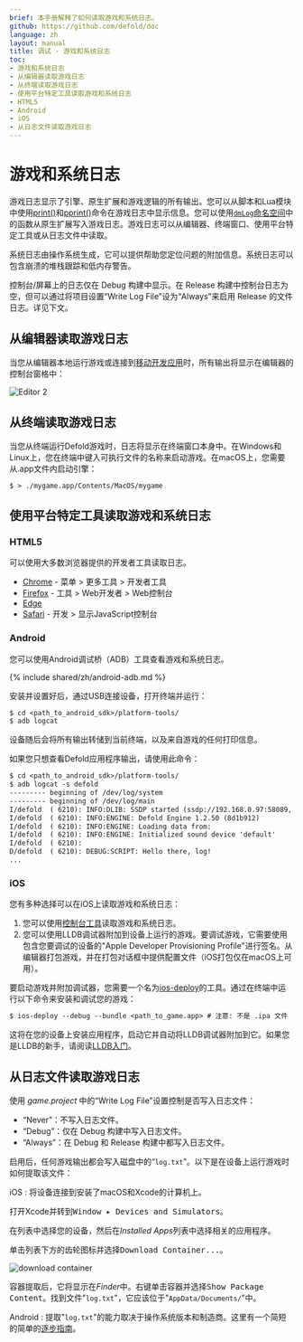 ```yaml
---
brief: 本手册解释了如何读取游戏和系统日志。
github: https://github.com/defold/doc
language: zh
layout: manual
title: 调试 - 游戏和系统日志
toc:
- 游戏和系统日志
- 从编辑器读取游戏日志
- 从终端读取游戏日志
- 使用平台特定工具读取游戏和系统日志
- HTML5
- Android
- iOS
- 从日志文件读取游戏日志
---
```


# 游戏和系统日志

游戏日志显示了引擎、原生扩展和游戏逻辑的所有输出。您可以从脚本和Lua模块中使用[print()](/ref/stable/base/#print:...)和[pprint()](/ref/stable/builtins/?q=pprint#pprint:v)命令在游戏日志中显示信息。您可以使用[`dmLog`命名空间](/ref/stable/dmLog/)中的函数从原生扩展写入游戏日志。游戏日志可以从编辑器、终端窗口、使用平台特定工具或从日志文件中读取。

系统日志由操作系统生成，它可以提供帮助您定位问题的附加信息。系统日志可以包含崩溃的堆栈跟踪和低内存警告。

<div class='important' markdown='1'>
控制台/屏幕上的日志仅在 Debug 构建中显示。在 Release 构建中控制台日志为空，但可以通过将项目设置“Write Log File”设为“Always”来启用 Release 的文件日志。详见下文。
</div>

## 从编辑器读取游戏日志

当您从编辑器本地运行游戏或连接到[移动开发应用](/zh/manuals/dev-app)时，所有输出将显示在编辑器的控制台窗格中：

![Editor 2](/manuals/images/editor/editor2_overview.png)

## 从终端读取游戏日志

当您从终端运行Defold游戏时，日志将显示在终端窗口本身中。在Windows和Linux上，您在终端中键入可执行文件的名称来启动游戏。在macOS上，您需要从.app文件内启动引擎：

```
$ > ./mygame.app/Contents/MacOS/mygame
```

## 使用平台特定工具读取游戏和系统日志

### HTML5

可以使用大多数浏览器提供的开发者工具读取日志。

* [Chrome](https://developers.google.com/web/tools/chrome-devtools/console) - 菜单 > 更多工具 > 开发者工具
* [Firefox](https://developer.mozilla.org/en-US/docs/Tools/Browser_Console) - 工具 > Web开发者 > Web控制台
* [Edge](https://docs.microsoft.com/en-us/microsoft-edge/devtools-guide/console)
* [Safari](https://support.apple.com/guide/safari-developer/log-messages-with-the-console-dev4e7dedc90/mac) - 开发 > 显示JavaScript控制台

### Android

您可以使用Android调试桥（ADB）工具查看游戏和系统日志。

{% include shared/zh/android-adb.md %}

安装并设置好后，通过USB连接设备，打开终端并运行：

```txt
$ cd <path_to_android_sdk>/platform-tools/
$ adb logcat
```

设备随后会将所有输出转储到当前终端，以及来自游戏的任何打印信息。

如果您只想查看Defold应用程序输出，请使用此命令：

```txt
$ cd <path_to_android_sdk>/platform-tools/
$ adb logcat -s defold
--------- beginning of /dev/log/system
--------- beginning of /dev/log/main
I/defold  ( 6210): INFO:DLIB: SSDP started (ssdp://192.168.0.97:58089, http://0.0.0.0:38637)
I/defold  ( 6210): INFO:ENGINE: Defold Engine 1.2.50 (8d1b912)
I/defold  ( 6210): INFO:ENGINE: Loading data from:
I/defold  ( 6210): INFO:ENGINE: Initialized sound device 'default'
I/defold  ( 6210):
D/defold  ( 6210): DEBUG:SCRIPT: Hello there, log!
...
```

### iOS

您有多种选择可以在iOS上读取游戏和系统日志：

1. 您可以使用[控制台工具](https://support.apple.com/guide/console/welcome/mac)读取游戏和系统日志。
2. 您可以使用LLDB调试器附加到设备上运行的游戏。要调试游戏，它需要使用包含您要调试的设备的"Apple Developer Provisioning Profile"进行签名。从编辑器打包游戏，并在打包对话框中提供配置文件（iOS打包仅在macOS上可用）。

要启动游戏并附加调试器，您需要一个名为[ios-deploy](https://github.com/phonegap/ios-deploy)的工具。通过在终端中运行以下命令来安装和调试您的游戏：

```txt
$ ios-deploy --debug --bundle <path_to_game.app> # 注意: 不是 .ipa 文件
```

这将在您的设备上安装应用程序，启动它并自动将LLDB调试器附加到它。如果您是LLDB的新手，请阅读[LLDB入门](https://developer.apple.com/library/content/documentation/IDEs/Conceptual/gdb_to_lldb_transition_guide/document/lldb-basics.html)。


## 从日志文件读取游戏日志

使用 *game.project* 中的“Write Log File”设置控制是否写入日志文件：

- “Never”：不写入日志文件。
- “Debug”：仅在 Debug 构建中写入日志文件。
- “Always”：在 Debug 和 Release 构建中都写入日志文件。

启用后，任何游戏输出都会写入磁盘中的“`log.txt`”。以下是在设备上运行游戏时如何提取该文件：

iOS
: 将设备连接到安装了macOS和Xcode的计算机上。

  打开Xcode并转到<kbd>Window ▸ Devices and Simulators</kbd>。

  在列表中选择您的设备，然后在*Installed Apps*列表中选择相关的应用程序。

  单击列表下方的齿轮图标并选择<kbd>Download Container...</kbd>。

  ![download container](/manuals/images/debugging/download_container.png)

  容器提取后，它将显示在*Finder*中。右键单击容器并选择<kbd>Show Package Content</kbd>。找到文件"`log.txt`"，它应该位于"`AppData/Documents/`"中。

Android
: 提取"`log.txt`"的能力取决于操作系统版本和制造商。这里有一个简短的简单的[逐步指南](https://stackoverflow.com/a/48077004/]129360)。